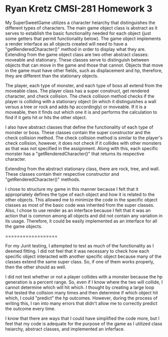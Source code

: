 Ryan Kretz
CMSI-281
Homework 3
========

My SuperSweetGame utilizes a character heiarchy that distinguishes the different types of characters. The main game object class is abstract as it serves to establish the basic functionality needed for each object (just some getters that permit functionality below). The game object implements a render interface as all objects created will need to have a "getRenderedCharacter()" method in order to display what they are. Extending from the game object class are two other abstract classes: moveable and stationary. These classes serve to distinguish between objects that can move in the game and those that cannot. Objects that move in the game must have other fields, such as displacement and hp, therefore, they are different than the stationary objects. 

The player, each type of monster, and each type of boss all extend from the moveable class. The player class has a super construct, get rendered character, and check collision. The check collision method checks if the player is colliding with a stationary object (in which it distinguishes a wall versus a tree or rock and adds hp accordingly) or moveable. If it is a moveable, then it finds out which one it is and performs the calculation to find if it gets hit or hits the other object. 

I also have abstract classes that define the functionality of each type of monster or boss. These classes contain the super constructor and the check collision method. The check collision method is similar to the player's check collision, however, it does not check if it collides with other monsters as that was not specified in the assignment. Along with this, each specific monster has a "getRenderedCharacter()" that returns its respective character. 

Extending from the abstract stationary class, there are rock, tree, and wall. These classes contain their respective constructor and "getRenderedCharacter()" methods. 

I chose to structure my game in this manner because I felt that it appropriately defines the type of each object and how it is related to the other objects. This allowed me to minimize the code in the specific object classes as most of the basic code was inherited from the super classes. Also, I chose to use render as an interface because I felt that it was an action that is common among all objects and did not contain any variation in its usage. Therefore, it could be easily implemented as an interface for all the game objects. 

==================

For my Junit testing, I attempted to test as much of the functionality as I deemed fitting. I did not feel that it was necessary to check how each specific object interacted with another specific object because many of the classes extend the same super class. So, if one of them works properly, then the other should as well. 

I did not test whether or not a player collides with a monster because the hp generation is a percent range. So, even if I know where the two will collide, I cannot determine which will hit which. I thought by creating a large loop that tested the collision many times and then determine if which object hit which, I could "predict" the hp outcomes. However, during the process of writing this, I ran into many errors that didn't allow me to correctly predict the outcome every time. 

I know that there are ways that I could have simplified the code more, but I feel that my code is adequate for the purpose of the game as I utilized class heiarchy, abstract classes, and implemented an  inferface. 




